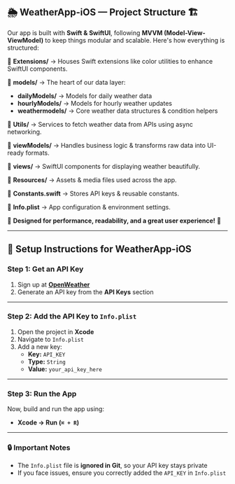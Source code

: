 ## 🌦️ WeatherApp-iOS — Project Structure 🏗️  

Our app is built with **Swift & SwiftUI**, following **MVVM (Model-View-ViewModel)** to keep things modular and scalable. Here's how everything is structured:  

📂 **Extensions/** → Houses Swift extensions like color utilities to enhance SwiftUI components.  

📂 **models/** → The heart of our data layer:  
- **dailyModels/** → Models for daily weather data  
- **hourlyModels/** → Models for hourly weather updates  
- **weathermodels/** → Core weather data structures & condition helpers  

📂 **Utils/** → Services to fetch weather data from APIs using async networking.  

📂 **viewModels/** → Handles business logic & transforms raw data into UI-ready formats.  

📂 **views/** → SwiftUI components for displaying weather beautifully.  

📂 **Resources/** → Assets & media files used across the app.  

📄 **Constants.swift** → Stores API keys & reusable constants.  

📄 **Info.plist** → App configuration & environment settings.  

🚀 **Designed for performance, readability, and a great user experience!** 🚀  

---

## **🚀 Setup Instructions for WeatherApp-iOS**

### **Step 1: Get an API Key**  
1. Sign up at **[OpenWeather](https://home.openweathermap.org/users/sign_up)**  
2. Generate an API key from the **API Keys** section  

---

### **Step 2: Add the API Key to `Info.plist`**  
1. Open the project in **Xcode**  
2. Navigate to `Info.plist`  
3. Add a new key:  
   - **Key:** `API_KEY`  
   - **Type:** `String`  
   - **Value:** `your_api_key_here`  

---

### **Step 3: Run the App**  
Now, build and run the app using:  
- **Xcode → Run (`⌘ + R`)**

---

### **🔒 Important Notes**  
- The `Info.plist` file is **ignored in Git**, so your API key stays private  
- If you face issues, ensure you correctly added the `API_KEY` in `Info.plist`

